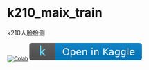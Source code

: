 # k210_maix_train
k210人脸检测

<sub>[![Colab](https://colab.research.google.com/assets/colab-badge.svg)](https://colab.research.google.com/drive/1IIODT8Kw9JZ5Ynwm6-d3PI5Vrtyzr5Oh)
</sub>
<sub>[![Kaggle1](https://raw.githubusercontent.com/windfollowingheart/kaggle_badge/5594c62173d600c2f30309ab05999a3edf38d324/kaggle_badge_1.svg)](https://colab.research.google.com/drive/1IIODT8Kw9JZ5Ynwm6-d3PI5Vrtyzr5Oh)
</sub>
